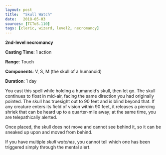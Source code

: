 ```yaml
---
layout: post
title:  "Skull Watch"
date:   2018-05-03
sources: [TCToS.110]
tags: [cleric, wizard, level2, necromancy]
---
```


**2nd-level necromancy**

**Casting Time**: 1 action

**Range**: Touch

**Components**: V, S, M (the skull of a humanoid)

**Duration**: 1 day

You cast this spell while holding a humanoid’s skull, then let go. The skull continues to float in mid-air, facing the same direction you had originally pointed. The skull has truesight out to 90 feet and is blind beyond that. If any creature enters its field of vision within 90 feet, it releases a piercing shriek that can be heard up to a quarter-mile away; at the same time, you are telepathically alerted.

Once placed, the skull does not move and cannot see behind it, so it can be sneaked up upon and moved from behind.

If you have multiple _skull watches_, you cannot tell which one has been triggered simply through the mental alert.